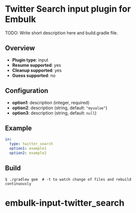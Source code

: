 # Twitter Search input plugin for Embulk

TODO: Write short description here and build.gradle file.

## Overview

* **Plugin type**: input
* **Resume supported**: yes
* **Cleanup supported**: yes
* **Guess supported**: no

## Configuration

- **option1**: description (integer, required)
- **option2**: description (string, default: `"myvalue"`)
- **option3**: description (string, default: `null`)

## Example

```yaml
in:
  type: twitter_search
  option1: example1
  option2: example2
```


## Build

```
$ ./gradlew gem  # -t to watch change of files and rebuild continuously
```
# embulk-input-twitter_search
